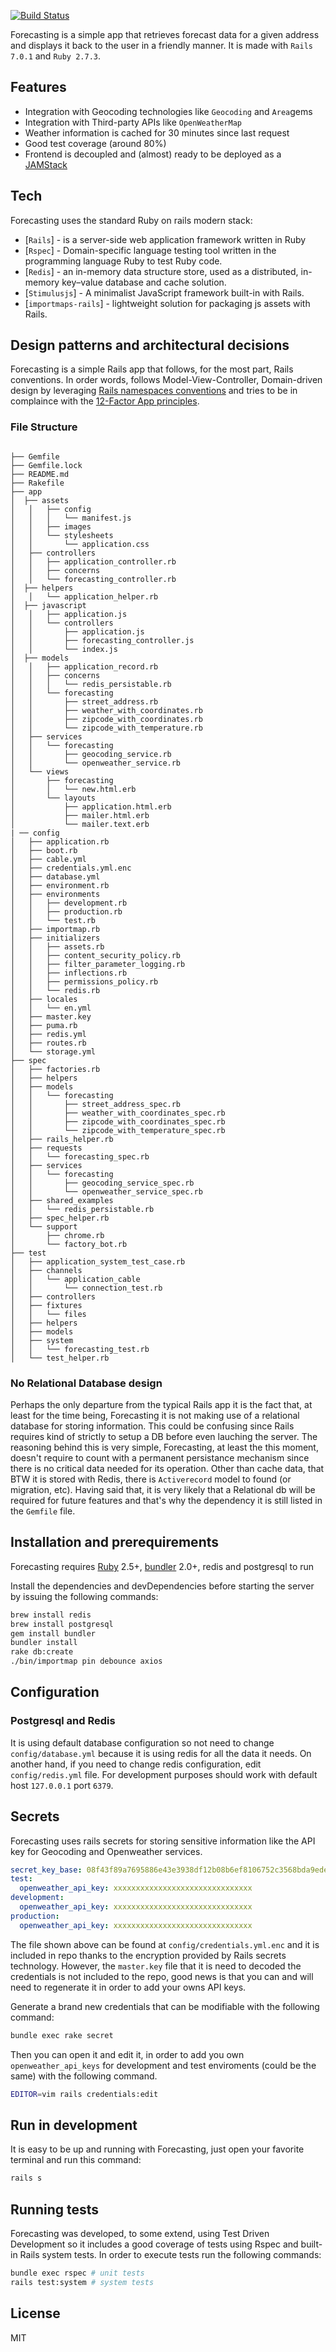 [![Build Status](https://travis-ci.org/joemccann/dillinger.svg?branch=master)](https://travis-ci.org/joemccann/dillinger)

Forecasting is a simple app that retrieves forecast data for a given address and displays it back to the user in a friendly manner. It is made with `Rails 7.0.1` and `Ruby 2.7.3`.

## Features

- Integration with Geocoding technologies like `Geocoding` and `Area`gems
- Integration with Third-party APIs like `OpenWeatherMap`
- Weather information is cached for 30 minutes since last request
- Good test coverage (around 80%)
- Frontend is decoupled and (almost) ready to be deployed as a [JAMStack](https://jamstack.org/)

## Tech

Forecasting uses the standard Ruby on rails modern stack:

- [`Rails`] - is a server-side web application framework written in Ruby
- [`Rspec`] - Domain-specific language testing tool written in the programming language Ruby to test Ruby code.
- [`Redis`] - an in-memory data structure store, used as a distributed, in-memory key–value database and cache solution.
- [`Stimulusjs`] - A minimalist JavaScript framework built-in with Rails.
- [`importmaps-rails`] - lightweight solution for packaging js assets with Rails.


## Design patterns and architectural decisions

Forecasting is a simple Rails app that follows, for the most part, Rails conventions. In order words, follows Model-View-Controller, Domain-driven design by leveraging [Rails namespaces conventions](https://blog.makandra.com/2014/12/organizing-large-rails-projects-with-namespaces/) and tries to be in complaince with the [12-Factor App principles](https://12factor.net/).

### File Structure

```

├── Gemfile
├── Gemfile.lock
├── README.md
├── Rakefile
├── app
│  ├── assets
│   │   ├── config
│   │   │   └── manifest.js
│   │   ├── images
│   │   └── stylesheets
│   │       └── application.css
│   ├── controllers
│   │   ├── application_controller.rb
│   │   ├── concerns
│   │   └── forecasting_controller.rb
│  ├── helpers
│   │   └── application_helper.rb
│  ├── javascript
│   │   ├── application.js
│   │   └── controllers
│   │       ├── application.js
│   │       ├── forecasting_controller.js
│   │       └── index.js
│  ├── models
│   │   ├── application_record.rb
│   │   ├── concerns
│   │   │   └── redis_persistable.rb
│   │   └── forecasting
│   │       ├── street_address.rb
│   │       ├── weather_with_coordinates.rb
│   │       ├── zipcode_with_coordinates.rb
│   │       └── zipcode_with_temperature.rb
│   ├── services
│   │   └── forecasting
│   │       ├── geocoding_service.rb
│   │       └── openweather_service.rb
│   └── views
│       ├── forecasting
│       │   └── new.html.erb
│       └── layouts
│           ├── application.html.erb
│           ├── mailer.html.erb
│           └── mailer.text.erb
| ── config
│   ├── application.rb
│   ├── boot.rb
│   ├── cable.yml
│   ├── credentials.yml.enc
│   ├── database.yml
│   ├── environment.rb
│   ├── environments
│   │   ├── development.rb
│   │   ├── production.rb
│   │   └── test.rb
│   ├── importmap.rb
│   ├── initializers
│   │   ├── assets.rb
│   │   ├── content_security_policy.rb
│   │   ├── filter_parameter_logging.rb
│   │   ├── inflections.rb
│   │   ├── permissions_policy.rb
│   │   └── redis.rb
│   ├── locales
│   │   └── en.yml
│   ├── master.key
│   ├── puma.rb
│   ├── redis.yml
│   ├── routes.rb
│   └── storage.yml
├── spec
│   ├── factories.rb
│   ├── helpers
│   ├── models
│   │   └── forecasting
│   │       ├── street_address_spec.rb
│   │       ├── weather_with_coordinates_spec.rb
│   │       ├── zipcode_with_coordinates_spec.rb
│   │       └── zipcode_with_temperature_spec.rb
│   ├── rails_helper.rb
│   ├── requests
│   │   └── forecasting_spec.rb
│   ├── services
│   │   └── forecasting
│   │       ├── geocoding_service_spec.rb
│   │       └── openweather_service_spec.rb
│   ├── shared_examples
│   │   └── redis_persistable.rb
│   ├── spec_helper.rb
│   └── support
│       ├── chrome.rb
│       └── factory_bot.rb
├── test
│   ├── application_system_test_case.rb
│   ├── channels
│   │   └── application_cable
│   │       └── connection_test.rb
│   ├── controllers
│   ├── fixtures
│   │   └── files
│   ├── helpers
│   ├── models
│   ├── system
│   │   └── forecasting_test.rb
│   └── test_helper.rb
```


### No Relational Database design

Perhaps the only departure from the typical Rails app it is the fact that, at least for the time being, Forecasting it is not making use of a relational database for storing information. This could be confusing since Rails requires kind of strictly to setup a DB before even lauching the server. The reasoning behind this is very simple, Forecasting, at least the this moment, doesn't require to count with a permanent persistance mechanism since there is no critical data needed for its operation. Other than cache data, that BTW it is stored with Redis, there is `Activerecord` model to found (or migration, etc). Having said that, it is very likely that a Relational db will be required for future features and that's why the dependency it is still listed in the `Gemfile` file.

## Installation and prerequirements

Forecasting requires [Ruby](https://www.ruby-lang.org/en/) 2.5+, [bundler](https://bundler.io/) 2.0+, redis and postgresql to run

Install the dependencies and devDependencies before starting the server by issuing the following commands:

```sh
brew install redis
brew install postgresql
gem install bundler
bundler install
rake db:create
./bin/importmap pin debounce axios
```

## Configuration

### Postgresql and Redis
It is using default database configuration so not need to change `config/database.yml` because it is using redis for all the data it needs. On another hand, if you need to change redis configuration, edit `config/redis.yml` file. For development purposes should work with default host `127.0.0.1` port `6379`. 

## Secrets
Forecasting uses rails secrets for storing sensitive information like the API key for Geocoding and Openweather services.
```.yml
secret_key_base: 08f43f89a7695886e43e3938df12b08b6ef8106752c3568bda9edefa4ef2991a968da0e40dbcfc149e9f0283f4f414dfaf4b96736a4857351eabf3b3a17a74da
test:
  openweather_api_key: xxxxxxxxxxxxxxxxxxxxxxxxxxxxxxx
development:
  openweather_api_key: xxxxxxxxxxxxxxxxxxxxxxxxxxxxxxx
production:
  openweather_api_key: xxxxxxxxxxxxxxxxxxxxxxxxxxxxxxx
```

The file shown above can be found at `config/credentials.yml.enc` and it is included in repo thanks to the encryption provided by Rails secrets technology. However, the `master.key` file that it is need to decoded the credentials is not included to the repo, good news is that you can and will need to regenerate it in order to add your owns API keys. 

Generate a brand new credentials that can be modifiable with the following command:

```sh
bundle exec rake secret
```

Then you can open it and edit it, in order to add you own `openweather_api_keys` for development and test enviroments (could be the same) with the following command.

```sh
EDITOR=vim rails credentials:edit
```

## Run in development

It is easy to be up and running with Forecasting, just open your favorite terminal and run this command:

```sh
rails s
```

## Running tests

Forecasting was developed, to some extend,  using Test Driven Development so it includes a good coverage of tests using Rspec and built-in Rails system tests. In order to execute tests run the following commands:

```sh
bundle exec rspec # unit tests
rails test:system # system tests
```

## License

MIT
